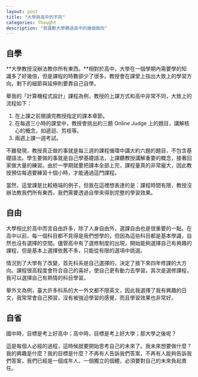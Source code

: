 ```yaml
---
layout: post
title: "大學與高中的不同"
categories: Thought
description: "我喜歡大學勝過高中的幾個面向"
---
```


## 自學

**大學教授沒辦法教你所有東西。**相對於高中，大學在一個學期內需要學的知識多了好幾倍，但是課程的時數卻少了很多。教授會在課堂上指出大致上的學習方向，剩下的細節與延伸則要靠自己自學。

舉我的「計算機程式設計」課程為例，教授的上課方式和高中非常不同，大致上的流程如下：
1. 在上課之前閱讀完教授指定的課本章節。
2. 在每週三小時的課堂中，教授會挑出約三題 Online Judge 上的題目，講解核心的概念，如遞迴、剪枝等。
3. 兩週上課一週考試。

不難發現，教授真正做的事就是每三週的課程循環中講大約六題的題目，不包含基礎語法。學生要做的事就是自己學基礎語法，上課聽教授講解重要的概念，接著回家做大量的練習。由於一學期就要把課本全部上完，課程量真的非常龐大，因此教授預估每週要練習十個小時，才能通過這門課程。

當然，這堂課是比較極端的例子，但我在這裡想表達的是：課程時間有限，教授沒辦法教我們所有東西，我們需要透過自學來得到完整的學習效果。

## 自由

大學相比於高中而言自由許多，除了人身自由外，選課自由也是很重要的一點。在高中以前，每一個科目都不見得是我們想學的，但因為這些科目都是基本學識，自然也沒有選擇的空間。儘管高中有了選修制度的出現，開始能夠選擇自己有興趣的課程，但是基本上選擇依舊不多，只能從有限的選項中挑選。

情況到了大學有了改變，首先科系是自己選擇的，決定了接下來四年修課的大方向。課程很高程度會符合自己的喜好，使自己更有動力去學習。其次是選修課程，我可以選擇自己有熱情的科目學習。

舉外文為例，臺大許多科系的大一外文都不限英文，因此我選擇了我有興趣的日文，我常常會自己預習，沒有被強迫學習的感覺，而且學習效果也非常好。

## 自省

國中時，目標是考上好高中；高中時，目標是考上好大學；那大學之後呢？

這是每個人必經的過程，這時候就要開始思考自己的未來了。我未來想要做什麼？我的興趣是什麼？我的目標是什麼？不再有人告訴我們答案，不再有人能夠告訴我們答案，我們已經是一個成年人、一個獨立的個體，必須要對自己的未來負起責任。